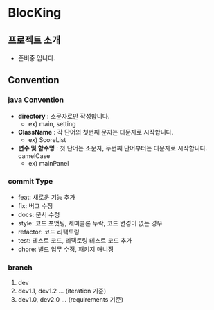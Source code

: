 # BlocKing

## 프로젝트 소개
- 준비중 입니다.

## Convention

### java Convention
- **directory** : 소문자로만 작성합니다.
  - ex) main, setting
- **ClassName** : 각 단어의 첫번째 문자는 대문자로 시작합니다.
  - ex) ScoreList
- **변수 및 함수명** : 첫 단어는 소문자, 두번째 단어부터는 대문자로 시작합니다. camelCase
  - ex) mainPanel

### commit Type
- feat: 새로운 기능 추가
- fix: 버그 수정
- docs: 문서 수정
- style: 코드 포맷팅, 세미콜론 누락, 코드 변경이 없는 경우
- refactor: 코드 리팩토링
- test: 테스트 코드, 리팩토링 테스트 코드 추가
- chore: 빌드 업무 수정, 패키지 매니징 

### branch
1. dev
2. dev1.1, dev1.2 ... (iteration 기준)
3. dev1.0, dev2.0 ... (requirements 기준)
